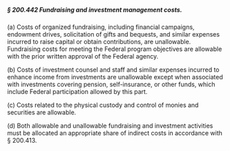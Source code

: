 ##### § 200.442 Fundraising and investment management costs. #####

(a) Costs of organized fundraising, including financial campaigns, endowment drives, solicitation of gifts and bequests, and similar expenses incurred to raise capital or obtain contributions, are unallowable. Fundraising costs for meeting the Federal program objectives are allowable with the prior written approval of the Federal agency.

(b) Costs of investment counsel and staff and similar expenses incurred to enhance income from investments are unallowable except when associated with investments covering pension, self-insurance, or other funds, which include Federal participation allowed by this part.

(c) Costs related to the physical custody and control of monies and securities are allowable.

(d) Both allowable and unallowable fundraising and investment activities must be allocated an appropriate share of indirect costs in accordance with § 200.413.